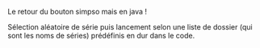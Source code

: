 Le retour du bouton simpso mais en java !

Sélection aléatoire de série puis lancement selon une liste de dossier (qui sont les noms de séries) prédéfinis en dur dans le code.
